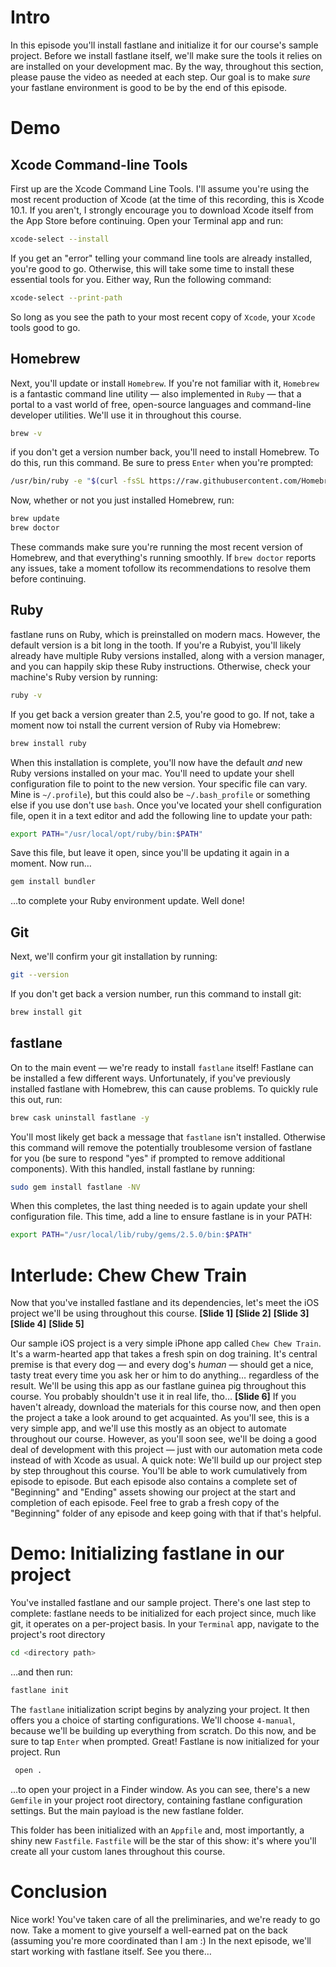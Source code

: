# Intro
In this episode you'll install fastlane and initialize it for our course's sample project. 
Before we install fastlane itself, we'll make sure the tools it relies on are installed on your development mac. By the way, throughout this section, please pause the video as needed at each step. Our goal is to make *sure* your fastlane environment is good to be by the end of this episode.
# Demo
## Xcode Command-line Tools
First up are the Xcode Command Line Tools. I'll assume you're using the most recent production of Xcode (at the time of this recording, this is Xcode 10.1. If you aren't, I strongly encourage you to download Xcode itself from the App Store before continuing. 
Open your Terminal app and run:
```bash
xcode-select --install
```
If you get an "error" telling your command line tools are already installed, you're good to go. Otherwise, this will take some time to install these essential tools for you.
Either way, Run the following command:
```bash
xcode-select --print-path
```
So long as you see the path to your most recent copy of `Xcode`, your `Xcode` tools good to go.
## Homebrew
Next, you'll update or install `Homebrew`. If you're not familiar with it, `Homebrew` is a fantastic command line utility — also implemented in `Ruby` — that a portal to a vast world of free, open-source languages and command-line developer utilities. We'll use it in throughout this course. 
```bash
brew -v
```
if you don't get a version number back, you'll need to install Homebrew. To do this, run this command. Be sure to press `Enter` when you're prompted:
```bash
/usr/bin/ruby -e "$(curl -fsSL https://raw.githubusercontent.com/Homebrew/install/master/install)"
```
Now, whether or not you just installed Homebrew, run:
```bash
brew update
brew doctor
```
These commands make sure you're running the most recent version of Homebrew, and that everything's running smoothly. If `brew doctor` reports any issues, take a moment tofollow its recommendations to resolve them before continuing.
## Ruby
fastlane runs on Ruby, which is preinstalled on modern macs. However, the default version is a bit long in the tooth. If you're a Rubyist, you'll likely already have multiple Ruby versions installed, along with a version manager, and you can happily skip these Ruby instructions.
Otherwise, check your machine's Ruby version by running:
```bash
ruby -v
```
If you get back a version greater than 2.5, you're good to go. If not, take a moment now toi nstall the current version of Ruby via Homebrew:
```bash
brew install ruby
```
When this installation is complete, you'll now have the default *and* new Ruby versions installed on your mac. You'll need to update your shell configuration file to point to the new version. 
Your specific file can vary. Mine is  `~/.profile`), but this could also be `~/.bash_profile` or something else if you use don't use `bash`. Once you've located your shell configuration file, open it in a text editor and add the following line to update your path:
```bash
export PATH="/usr/local/opt/ruby/bin:$PATH"
```
Save this file, but leave it open, since you'll be updating it again in a moment.
Now run… 
```bash
gem install bundler
```
…to complete your Ruby environment update. Well done!
## Git
Next, we'll confirm your git installation by running:
```bash
git --version
```
If you don't get back a version number, run this command to install git:
```bash
brew install git
```
## fastlane
On to the main event — we're ready to install `fastlane` itself!
Fastlane can be installed a few different ways. Unfortunately, if you've previously installed fastlane with Homebrew, this can cause problems. To quickly rule this out, run:
```bash
brew cask uninstall fastlane -y
```
You'll most likely get back a message that `fastlane` isn't installed. Otherwise this command will remove the potentially troublesome version of fastlane for you (be sure to respond "yes" if prompted to remove additional components).
With this handled, install fastlane by running:
```bash
sudo gem install fastlane -NV
```
When this completes, the last thing needed is to again update your shell configuration file. This time, add a line to ensure fastlane is in your PATH:
```bash
export PATH="/usr/local/lib/ruby/gems/2.5.0/bin:$PATH"
```
# Interlude: Chew Chew Train
Now that you've installed fastlane and its dependencies, let's meet the iOS project we'll be using throughout this course. 
**[Slide 1]**  **[Slide 2]** **[Slide 3]** **[Slide 4]** **[Slide 5]** 
<!-- Editor: Please show these 5 slides spaced evenly through the next ¶. Thanks! -->
Our sample iOS project is a very simple iPhone app called `Chew Chew Train`. It's a warm-hearted app that takes a fresh spin on dog training. It's central premise is that every dog — and every dog's *human* — should get a nice, tasty treat every time you ask her or him to do anything… regardless of the result. We'll be using this app as our fastlane guinea pig throughout this course. You probably shouldn't use it in real life, tho…
**[Slide 6]** 
If you haven't already, download the materials for this course now, and then open the project a take a look around to get acquainted. As you'll see, this is a very simple app, and we'll use this mostly as an object to automate throughout our course. However, as you'll soon see, we'll be doing a good deal of development with this project — just with our automation meta code instead of with Xcode as usual.
A quick note: We'll build up our project step by step throughout this course. You'll be able to work cumulatively from episode to episode. But each episode also contains a complete set of "Beginning" and "Ending" assets showing our project at the start and completion of each episode. Feel free to grab a fresh copy of the "Beginning" folder of any episode and keep going with that if that's helpful.
# Demo: Initializing fastlane in our project
You've installed fastlane and our sample project. There's one last step to complete: fastlane needs to be initialized for each project since, much like git, it operates on a per-project basis.
In your `Terminal` app, navigate to the project's root directory
```bash
cd <directory path>
```
…and then run:
```bash
fastlane init
```
The `fastlane` initialization script begins by analyzing your project. It then offers you a choice of starting configurations. We'll choose `4-manual`, because we'll be building up everything from scratch. Do this now, and be sure to tap `Enter` when prompted. 
Great! Fastlane is now initialized for your project. Run
```bash
 open .
```
…to open your project in a Finder window. As you can see, there's a new `Gemfile` in your project root directory, containing fastlane configuration settings. But the main payload is the new fastlane folder. 
<!-- open fastlane folder in Finder -->
This folder has been initialized with an `Appfile` and, most importantly, a shiny new `Fastfile`. `Fastfile` will be the star of this show: it's where you'll create all your custom lanes throughout this course.
# Conclusion
Nice work! You've taken care of all the preliminaries, and we're ready to go now. Take a moment to give yourself a well-earned pat on the back (assuming you're more coordinated than I am :) 
In the next episode, we'll start working with fastlane itself. See you there…



